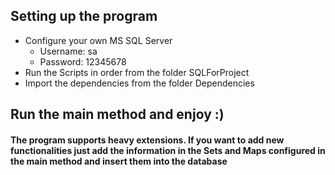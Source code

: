 ## Setting up the program
- Configure your own MS SQL Server
    - Username: sa
    - Password: 12345678
- Run the Scripts in order from the folder SQLForProject
- Import the dependencies from the folder Dependencies

## Run the main method and enjoy :)

#### The program supports heavy extensions. If you want to add new functionalities just add the information in the Sets and Maps configured in the main method and insert them into the database

